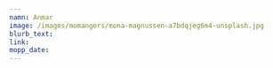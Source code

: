 ```yaml
---
namn: Anmar
image: /images/momangers/mona-magnussen-a7bdqjeg6m4-unsplash.jpg
blurb_text:
link:
mopp_date:
---
```

